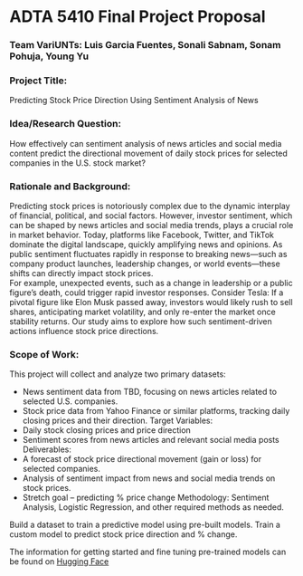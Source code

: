 # ADTA 5410 Final Project Proposal
### Team VariUNTs: Luis Garcia Fuentes, Sonali Sabnam, Sonam Pohuja, Young Yu <br>
### Project Title: 
Predicting Stock Price Direction Using Sentiment Analysis of News <br>
### Idea/Research Question: 
How effectively can sentiment analysis of news articles and social media content predict the directional movement of daily stock prices for selected companies in the U.S. stock market? <br>
### Rationale and Background: 
Predicting stock prices is notoriously complex due to the dynamic interplay of financial, political, and social factors. However, investor sentiment, which can be shaped by news articles and social media trends, plays a crucial role in market behavior. Today, platforms like Facebook, Twitter, and TikTok dominate the digital landscape, quickly amplifying news and opinions. As public sentiment fluctuates rapidly in response to breaking news—such as company product launches, leadership changes, or world events—these shifts can directly impact stock prices. <br>
For example, unexpected events, such as a change in leadership or a public figure’s death, could trigger rapid investor responses. Consider Tesla: If a pivotal figure like Elon Musk passed away, investors would likely rush to sell shares, anticipating market volatility, and only re-enter the market once stability returns. Our study aims to explore how such sentiment-driven actions influence stock price directions.<br>
### Scope of Work: 
This project will collect and analyze two primary datasets:
- News sentiment data from TBD, focusing on news articles related to selected U.S. companies.
- Stock price data from Yahoo Finance or similar platforms, tracking daily closing prices and their direction.
Target Variables:
- Daily stock closing prices and price direction
- Sentiment scores from news articles and relevant social media posts
Deliverables:
- A forecast of stock price directional movement (gain or loss) for selected companies.
- Analysis of sentiment impact from news and social media trends on stock prices.
- Stretch goal – predicting % price change
Methodology:
Sentiment Analysis, Logistic Regression, and other required methods as needed.


Build a dataset to train a predictive model using pre-built models. Train a custom model to predict stock price direction and % change.

The information for getting started and fine tuning pre-trained models can be found on [Hugging Face](https://huggingface.co/docs/transformers/en/training)
